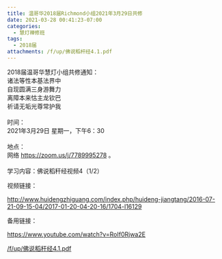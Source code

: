 ```yaml
---
title: 温哥华2018届Richmond小组2021年3月29日共修
date: 2021-03-28 00:41:23-07:00
categories:
  - 慧灯禅修班
tags:
  - 2018届
attachments: /f/up/佛说稻杆经4.1.pdf
---
```

2018届温哥华慧灯小组共修通知：\
诸法等性本基法界中\
自现圆满三身游舞力\
离障本来怙主龙钦巴\
祈请无垢光尊常护我\
\
时间：\
2021年3月29日 星期一，下午6：30\
\
地点：\
网络 <https://zoom.us/j/7789995278> 。\
\
学习内容：佛说稻秆经视频4（1/2）

视频链接：

<http://www.huidengzhiguang.com/index.php/huideng-jiangtang/2016-07-21-09-15-04/2017-01-20-04-20-16/1704-l16129>

备用链接：

<https://www.youtube.com/watch?v=RoIf0Rjwa2E>

[/f/up/佛说稻杆经4.1.pdf](https://s3.ca-central-1.wasabisys.com/hddata/f.huidengchanxiu.net/hdv/f/up/佛说稻杆经4.1.pdf)